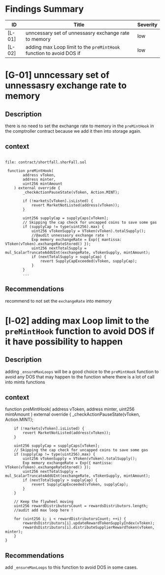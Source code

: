 # Findings Summary

| ID     | Title                                                              | Severity |
| ------ | -------------------------------------------------------------------| -------- |
| [L-01] | unncessary set of unnessasry exchange rate to memory               | low      |
| [L-02] |adding max Loop limit to the `preMintHook` function to avoid DOS if | low      |


# [G-01] unncessary set of unnessasry exchange rate to memory     

## Description

there is no need to set the exchange rate to memory in the `preMintHook` in the comptroller contract because we add it then into storage again. 
## context

```solidity

file: contract/shortfall.shorFall.sol

 function preMintHook(
        address vToken,
        address minter,
        uint256 mintAmount
    ) external override {
        _checkActionPauseState(vToken, Action.MINT);

        if (!markets[vToken].isListed) {
            revert MarketNotListed(address(vToken));
        }

        uint256 supplyCap = supplyCaps[vToken];
        // Skipping the cap check for uncapped coins to save some gas
        if (supplyCap != type(uint256).max) {
            uint256 vTokenSupply = VToken(vToken).totalSupply();
            //@audit unnessasry exchange rate !
            Exp memory exchangeRate = Exp({ mantissa: VToken(vToken).exchangeRateStored() });
            uint256 nextTotalSupply = mul_ScalarTruncateAddUInt(exchangeRate, vTokenSupply, mintAmount);
            if (nextTotalSupply > supplyCap) {
                revert SupplyCapExceeded(vToken, supplyCap);
            }
        }
        ...
```
## Recommendations

recommend to not set the `exchangeRate` into memory 



# [l-02] adding max Loop limit to the `preMintHook` function to avoid DOS if it have possibility to happen       

## Description

adding `_ensureMaxLoops` will be a good choice to the `preMintHook` function to avoid any DOS that may happen to the function where there is a lot of call into mints functions 

## context

 function preMintHook(
        address vToken,
        address minter,
        uint256 mintAmount
    ) external override {
        _checkActionPauseState(vToken, Action.MINT);

        if (!markets[vToken].isListed) {
            revert MarketNotListed(address(vToken));
        }

        uint256 supplyCap = supplyCaps[vToken];
        // Skipping the cap check for uncapped coins to save some gas
        if (supplyCap != type(uint256).max) {
            uint256 vTokenSupply = VToken(vToken).totalSupply();
            Exp memory exchangeRate = Exp({ mantissa: VToken(vToken).exchangeRateStored() });
            uint256 nextTotalSupply = mul_ScalarTruncateAddUInt(exchangeRate, vTokenSupply, mintAmount);
            if (nextTotalSupply > supplyCap) {
                revert SupplyCapExceeded(vToken, supplyCap);
            }
        }

        // Keep the flywheel moving
        uint256 rewardDistributorsCount = rewardsDistributors.length;
        //audit add max loop here !

        for (uint256 i; i < rewardDistributorsCount; ++i) {
            rewardsDistributors[i].updateRewardTokenSupplyIndex(vToken);
            rewardsDistributors[i].distributeSupplierRewardToken(vToken, minter);
        }
    }

## Recommendations
 add `_ensureMaxLoops` to this function to avoid DOS in some cases.